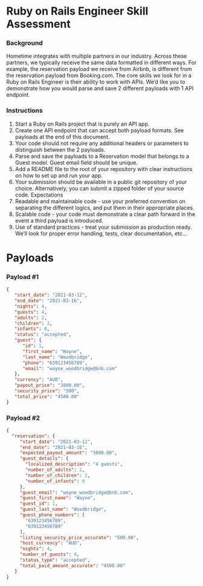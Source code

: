# Ruby on Rails Engineer Skill Assessment
### Background

Hometime integrates with multiple partners in our industry. Across these
partners, we typically receive the same data formatted in different ways. For
example, the reservation payload we receive from Airbnb, is different from the
reservation payload from Booking.com. The core skills we look for in a Ruby on
Rails Engineer is their ability to work with APIs. We’d like you to demonstrate how
you would parse and save 2 different payloads with 1 API endpoint.

### Instructions
1. Start a Ruby on Rails project that is purely an API app.
2. Create one API endpoint that can accept both payload formats. See payloads
   at the end of this document.
3. Your code should not require any additional headers or parameters to
   distinguish between the 2 payloads.
4. Parse and save the payloads to a Reservation model that belongs to a Guest
   model. Guest email field should be unique.
5. Add a README file to the root of your repository with clear instructions on how
   to set up and run your app.
6. Your submission should be available in a public git repository of your choice.
   Alternatively, you can submit a zipped folder of your source code.
   Expectations
1. Readable and maintainable code - use your preferred convention on
   separating the different logics, and put them in their appropriate places.
2. Scalable code - your code must demonstrate a clear path forward in the event
   a third payload is introduced.
3. Use of standard practices - treat your submission as production ready. We’ll
   look for proper error handling, tests, clear documentation, etc...
# Payloads

### Payload #1
```json
{
   "start_date": "2021-03-12",
   "end_date": "2021-03-16",
   "nights": 4,
   "guests": 4,
   "adults": 2,
   "children": 2,
   "infants": 0,
   "status": "accepted",
   "guest": {
      "id": 1,
      "first_name": "Wayne",
      "last_name": "Woodbridge",
      "phone": "639123456789",
      "email": "wayne_woodbridge@bnb.com"
   },
   "currency": "AUD",
   "payout_price": "3800.00",
   "security_price": "500",
   "total_price": "4500.00"
}
```
### Payload #2

```json
{
  "reservation": {
     "start_date": "2021-03-12",
     "end_date": "2021-03-16",
     "expected_payout_amount": "3800.00",
     "guest_details": {
       "localized_description": "4 guests",
       "number_of_adults": 2,
       "number_of_children": 2,
       "number_of_infants": 0
     },
     "guest_email": "wayne_woodbridge@bnb.com",
     "guest_first_name": "Wayne",
     "guest_id": 1,
     "guest_last_name": "Woodbridge",
     "guest_phone_numbers": [
       "639123456789",
       "639123456789"
     ],
     "listing_security_price_accurate": "500.00",
     "host_currency": "AUD",
     "nights": 4,
     "number_of_guests": 4,
     "status_type": "accepted",
     "total_paid_amount_accurate": "4500.00"
   }
}
```